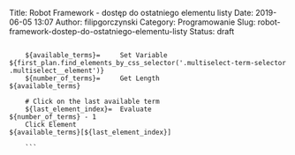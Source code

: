 Title: Robot Framework - dostęp do ostatniego elementu listy
Date: 2019-06-05 13:07
Author: filipgorczynski
Category: Programowanie
Slug: robot-framework-dostep-do-ostatniego-elementu-listy
Status: draft

```

    ${available_terms}=     Set Variable                ${first_plan.find_elements_by_css_selector('.multiselect-term-selector .multiselect__element')}
    ${number_of_terms}=     Get Length                  ${available_terms}

    # Click on the last available term
    ${last_element_index}=  Evaluate                    ${number_of_terms} - 1
    Click Element                                       ${available_terms}[${last_element_index}]

    ```
